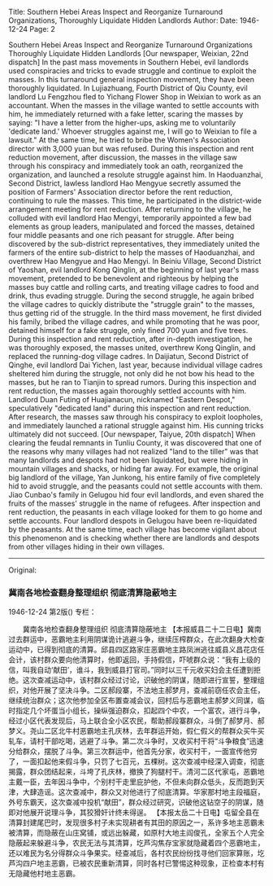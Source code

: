Title: Southern Hebei Areas Inspect and Reorganize Turnaround Organizations, Thoroughly Liquidate Hidden Landlords
Author:
Date: 1946-12-24
Page: 2

Southern Hebei Areas Inspect and Reorganize Turnaround Organizations
	Thoroughly Liquidate Hidden Landlords
[Our newspaper, Weixian, 22nd dispatch] In the past mass movements in Southern Hebei, evil landlords used conspiracies and tricks to evade struggle and continue to exploit the masses. In this turnaround general inspection movement, they have been thoroughly liquidated. In Lujiazhuang, Fourth District of Qiu County, evil landlord Lu Fengzhou fled to Yichang Flower Shop in Weixian to work as an accountant. When the masses in the village wanted to settle accounts with him, he immediately returned with a fake letter, scaring the masses by saying: "I have a letter from the higher-ups, asking me to voluntarily 'dedicate land.' Whoever struggles against me, I will go to Weixian to file a lawsuit." At the same time, he tried to bribe the Women's Association director with 3,000 yuan but was refused. During this inspection and rent reduction movement, after discussion, the masses in the village saw through his conspiracy and immediately took an oath, reorganized the organization, and launched a resolute struggle against him. In Haoduanzhai, Second District, lawless landlord Hao Mengyue secretly assumed the position of Farmers' Association director before the rent reduction, continuing to rule the masses. This time, he participated in the district-wide arrangement meeting for rent reduction. After returning to the village, he colluded with evil landlord Hao Mengyi, temporarily appointed a few bad elements as group leaders, manipulated and forced the masses, detained four middle peasants and one rich peasant for struggle. After being discovered by the sub-district representatives, they immediately united the farmers of the entire sub-district to help the masses of Haoduanzhai, and overthrew Hao Mengyue and Hao Mengyi. In Beiniu Village, Second District of Yaoshan, evil landlord Kong Qinglin, at the beginning of last year's mass movement, pretended to be benevolent and righteous by helping the masses buy cattle and rolling carts, and treating village cadres to food and drink, thus evading struggle. During the second struggle, he again bribed the village cadres to quickly distribute the "struggle grain" to the masses, thus getting rid of the struggle. In the third mass movement, he first divided his family, bribed the village cadres, and while promoting that he was poor, detained himself for a fake struggle, only fined 700 yuan and five trees. During this inspection and rent reduction, after in-depth investigation, he was thoroughly exposed, the masses united, overthrew Kong Qinglin, and replaced the running-dog village cadres. In Daijiatun, Second District of Qinghe, evil landlord Dai Yichen, last year, because individual village cadres sheltered him during the struggle, not only did he not bow his head to the masses, but he ran to Tianjin to spread rumors. During this inspection and rent reduction, the masses again thoroughly settled accounts with him. Landlord Duan Futing of Huajianacun, nicknamed "Eastern Despot," speculatively "dedicated land" during this inspection and rent reduction. After research, the masses saw through his conspiracy to exploit loopholes, and immediately launched a rational struggle against him. His cunning tricks ultimately did not succeed.
[Our newspaper, Taiyue, 20th dispatch] When clearing the feudal remnants in Tunliu County, it was discovered that one of the reasons why many villages had not realized "land to the tiller" was that many landlords and despots had not been liquidated, but were hiding in mountain villages and shacks, or hiding far away. For example, the original big landlord of the village, Yan Junkong, his entire family of five completely hid to avoid struggle, and the peasants could not settle accounts with them. Jiao Cunbao's family in Gelugou hid four evil landlords, and even shared the fruits of the masses' struggle in the name of refugees. After inspection and rent reduction, the peasants in each village looked for them to go home and settle accounts. Four landlord despots in Gelugou have been re-liquidated by the peasants. At the same time, each village has become vigilant about this phenomenon and is checking whether there are landlords and despots from other villages hiding in their own villages.



<hr /> 

Original: 


### 冀南各地检查翻身整理组织  彻底清算隐蔽地主

1946-12-24
第2版()
专栏：

　　冀南各地检查翻身整理组织
    彻底清算隐蔽地主
    【本报威县二十二日电】冀南过去群运中，恶霸地主利用阴谋诡计逃避斗争，继续压榨群众，在此次翻身大检查运动中，已得到彻底的清算。邱县四区路家庄恶霸地主路凤洲逃往威县义昌花店任会计，该村群众要向他清算时，他即返回，手持假信，吓唬群众说：“我有上级的信，叫我自动‘献田’，谁斗，我到威县打官司。”同时以三千元收买妇会主任遭到拒绝。这次查减运动中，该村群众经过讨论，识破他的阴谋，随即进行宣誓，整理组织，对他开展了坚决斗争。二区郝段寨，不法地主郝梦月，查减前窃任农会主任，继续统治群众；这次他参加全区布置查减会议，回村后与恶霸地主郝梦义同谋，临时指定几个坏蛋当小组长，操纵强迫群众，扣起四个中农，一个富农，进行斗争，经过小区代表发现后，马上联合全小区农民，帮助郝段寨群众，斗倒了郝梦月、郝梦义。尧山二区北牛村恶霸地主孔庆林，去年群运开始，假仁假义的帮群众买牛买轧车，请村干部吃喝，逃避了斗争。第二次斗争时，又收买村干将“斗争粮食”迅速分给群众，摆脱了斗争。第三次群运中，他首先分家，收买村干，一面宣传他穷了，一面扣起他来假斗争，只罚了七百元，五棵树。这次查减中经深入调查，彻底揭露，群众团结起来，斗垮了孔庆林，撤换了狗腿村干。清河二区代家屯，恶霸地主戴一臣，去年因斗争中，个别村干走里庇护他，不但未向群众低头，反而跑到天津，大肆造谣。这次查减中，群众又对他进行了彻底清算。华家那村地主段福庭，外号东霸天，这次查减中投机“献田”，群众经过研究，识破他这钻空子的阴谋，随即对他展开说理斗争，其狡猾奸计终未得逞。
    【本报太岳二十日电】屯留全县在清算封建尾巴时，发现很多村子未实现耕者有其田的原因之一，系许多地主恶霸未被清算，而隐蔽在山庄窝铺，或远出躲藏，如原村大地主阎俊孔，全家五个人完全隐蔽起来躲避斗争，农民无法与其清算，圪芦沟焦存宝家就隐藏着四个恶霸地主，还以难民为名分得群众斗争果实。经查减后，各村农民纷纷找寻他们回家算账，圪芦沟四户地主恶霸，已被农民重新清算，同时各村已警惕这种现象，正检查本村有无隐藏他村地主恶霸。

